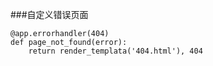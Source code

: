 ###自定义错误页面

```
@app.errorhandler(404)
def page_not_found(error):
    return render_templata('404.html'), 404
```
